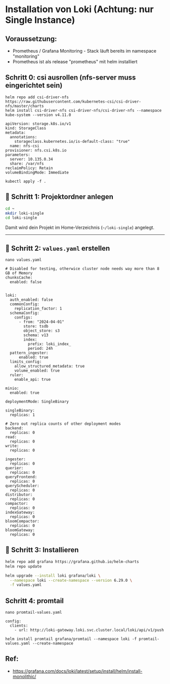 # Installation von Loki (Achtung: nur Single Instance)  

## Voraussetzung: 

  * Prometheus / Grafana Monitoring - Stack läuft bereits im namespace "monitoring"
  * Prometheus ist als release "prometheus" mit helm installiert 

## Schritt 0: csi ausrollen (nfs-server muss eingerichtet sein) 

```
helm repo add csi-driver-nfs https://raw.githubusercontent.com/kubernetes-csi/csi-driver-nfs/master/charts
helm install csi-driver-nfs csi-driver-nfs/csi-driver-nfs --namespace kube-system --version v4.11.0
```

```
apiVersion: storage.k8s.io/v1
kind: StorageClass
metadata:
  annotations:
    storageclass.kubernetes.io/is-default-class: "true"
  name: nfs-csi
provisioner: nfs.csi.k8s.io
parameters:
  server: 10.135.0.34
  share: /var/nfs
reclaimPolicy: Retain
volumeBindingMode: Immediate
```

```
kubectl apply -f .
```

## 🥇 Schritt 1: Projektordner anlegen

```bash
cd ~
mkdir loki-single
cd loki-single
```

Damit wird dein Projekt im Home-Verzeichnis (`~/loki-single`) angelegt.

---

## 🥈 Schritt 2: `values.yaml` erstellen

```
nano values.yaml
```

```
# Disabled for testing, otherwice cluster node needs way more than 8 GB of Memory 
chunksCache:
  enabled: false


loki:
  auth_enabled: false
  commonConfig:
    replication_factor: 1
  schemaConfig:
    configs:
      - from: "2024-04-01"
        store: tsdb
        object_store: s3
        schema: v13
        index:
          prefix: loki_index_
          period: 24h
  pattern_ingester:
      enabled: true
  limits_config:
    allow_structured_metadata: true
    volume_enabled: true
  ruler:
    enable_api: true

minio:
  enabled: true

deploymentMode: SingleBinary

singleBinary:
  replicas: 1

# Zero out replica counts of other deployment modes
backend:
  replicas: 0
read:
  replicas: 0
write:
  replicas: 0

ingester:
  replicas: 0
querier:
  replicas: 0
queryFrontend:
  replicas: 0
queryScheduler:
  replicas: 0
distributor:
  replicas: 0
compactor:
  replicas: 0
indexGateway:
  replicas: 0
bloomCompactor:
  replicas: 0
bloomGateway:
  replicas: 0

```

## 🥉 Schritt 3: Installieren 

```bash
helm repo add grafana https://grafana.github.io/helm-charts
helm repo update

helm upgrade --install loki grafana/loki \
  --namespace loki --create-namespace --version 6.29.0 \
  -f values.yaml
```

## Schritt 4: promtail 

```
nano promtail-values.yaml
```

```
config:
  clients:
    - url: http://loki-gateway.loki.svc.cluster.local/loki/api/v1/push
```

```
helm install promtail grafana/promtail --namespace loki -f promtail-values.yaml --create-namespace 
```


## Ref:

  * https://grafana.com/docs/loki/latest/setup/install/helm/install-monolithic/
